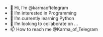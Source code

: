 - 👋 Hi, I’m @karmaoftelegram
- 👀 I’m interested in Programming
- 🌱 I’m currently learning Python
- 💞️ I’m looking to collaborate on ...
- 📫 How to reach me @Karma_of_Telegram

<!---
karmaoftelegram/karmaoftelegram is a ✨ special ✨ repository because its `README.md` (this file) appears on your GitHub profile.
You can click the Preview link to take a look at your changes.
--->
